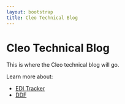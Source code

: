 ```yaml
---
layout: bootstrap
title: Cleo Technical Blog
---
```


# Cleo Technical Blog

This is where the Cleo technical blog will go.

Learn more about: 
- [EDI Tracker](/EDITracker/index.html)
- [DDF](/DDF/index.html)


